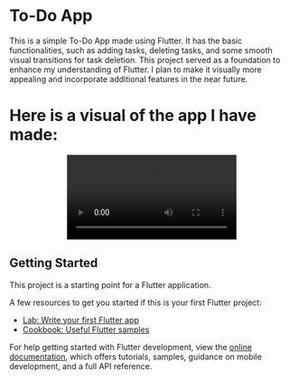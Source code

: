 # To-Do App
This is a simple To-Do App made using Flutter. It has the basic functionalities, such as adding tasks, deleting tasks, and some smooth visual transitions for task deletion. This project served as a foundation to enhance my understanding of Flutter. I plan to make it visually more appealing and incorporate additional features in the near future.

# Here is a visual of the app I have made:

<div align="center">
  <video src="https://github.com/HorizonChaser12/ToDoApp/assets/78254378/1e62b48c-1833-4dbc-bf44-cfd92bc496e8">
</div>


## Getting Started

This project is a starting point for a Flutter application.

A few resources to get you started if this is your first Flutter project:

- [Lab: Write your first Flutter app](https://docs.flutter.dev/get-started/codelab)
- [Cookbook: Useful Flutter samples](https://docs.flutter.dev/cookbook)

For help getting started with Flutter development, view the
[online documentation](https://docs.flutter.dev/), which offers tutorials,
samples, guidance on mobile development, and a full API reference.
